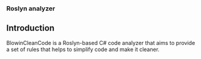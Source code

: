 ### Roslyn analyzer

## Introduction

BlowinCleanCode is a Roslyn-based C# code analyzer that aims to provide a set of rules that helps to simplify code and make it cleaner.

